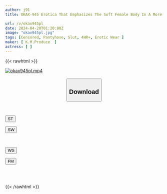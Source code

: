 ```yaml
---
author: j91
title: OKAX-945 Erotica That Emphasizes The Soft Female Body In A More Erotic Way.The Clothed Buttocks And The Digging Panty Line Are More Naughty Than The Naked Body.

url: /v/okax945pl
date: 2024-04-20T01:20:00Z
image: "okax945pl.jpg"
tags: [Censored, Pantyhose, Slut, 4HR+, Erotic Wear	]
maker: [ K.M.Produce  ]
actress: [ ]
---
```



{{< rawhtml >}}

<div class="video" data-videoid="GkyexlVw6Pc1Dd6">
    <a href="javascript:;">
        <img src="/v/okax945pl/okax945pl.jpg" width="WIDTH" height="HEIGHT" alt="okax945pl.mp4" loading="lazy">
    </a>
</div>

<script type="text/javascript" src="https://j91.asia/asset/on-demand-st.js"></script>

<br>
  <link rel="stylesheet" href="https://j91.asia/asset/bs5.css">
  
  <center>
  <button class="btn btn-primary" type="button" data-bs-toggle="collapse" data-bs-target=".multi-collapse" aria-expanded="false" aria-controls="multiCollapseExample1 multiCollapseExample2"><h2>Download</h2></button></center>
</p>
<div class="row">
  <div class="col">
    <div class="collapse multi-collapse" id="multiCollapseExample1">
      <div class="card card-body">
	      	      <br>
<div class="buttons">  
<p><a href="https://streamtape.to/v/GkyexlVw6Pc1Dd6" target="_blank"><button class="btn-hover color-3"><i class="fa fa-download"></i> ST</button></a></p>
<p><a href="https://asnwish.com/8d8kkj67ucgs" target="_blank"><button class="btn-hover color-2"><i class="fa fa-download"></i> SW</button></a></p></div>
    </div>
  </div>
</div>
  <div class="col">
    <div class="collapse multi-collapse" id="multiCollapseExample2">
      <div class="card card-body">
	      <br>
<div class="buttons">
<p><a href="https://wolfstream.tv/u9r60v71o37h"><button class="btn-hover color-9"><i class="fa fa-download"></i> WS</button></a></p>
<p><a href="https://filemoon.sx/d/pmqd60mww7sp"><button class="btn-hover color-8"><i class="fa fa-download"></i> FM</button></a></p></div>
<br><br>
      </div>
    </div>
  </div>
</div>

{{< /rawhtml >}}